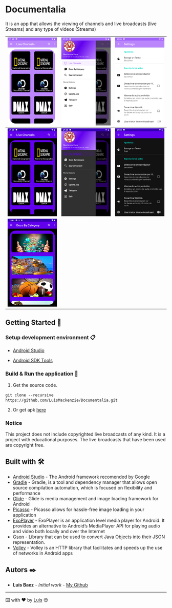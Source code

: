 # Documentalia

It is an app that allows the viewing of channels and live broadcasts (live Streams) and any type of videos (Streams)

| <img src="docs_resources/home.png"> | <img src="docs_resources/navigation.png"> | <img src="docs_resources/settings.png"> |
| ---------------------------------------------- | -------------------------------------------- | ------------------------------------------- |
| <img src="docs_resources/home_night.png"> | <img src="docs_resources/navigation_night.png"> | <img src="docs_resources/settings_night.png"> |
| <img src="docs_resources/categories01.png"> |

## Getting Started 🚀

### Setup development environment 📋

* [Android Studio](https://developer.android.com/studio)

* [Android SDK Tools](https://developer.android.com/studio#Other)


### Build & Run the application 🔧

1. Get the source code.

```
git clone --recursive https://github.com/LuisMackenzie/Documentalia.git
```
2. Or get apk [here](https://github.com/LuisMackenzie/Documentalia/raw/master/Documentalia.apk)

### Notice

This project does not include copyrighted live broadcasts of any kind. It is a project with educational purposes. The live broadcasts that have been used are copyright free.


## Built with 🛠️

* [Android Studio](https://developer.android.com/studio) - The Android framework recomended by Google
* [Gradle](https://gradle.org/) - Gradle, is a tool and dependency manager that allows open source compilation automation, which is focused on flexibility and performance
* [Glide](https://bumptech.github.io/glide/) - Glide is media management and image loading framework for Android
* [Picasso](https://square.github.io/picasso/) - Picasso allows for hassle-free image loading in your application
* [ExoPlayer](https://exoplayer.dev/) - ExoPlayer is an application level media player for Android. It provides an alternative to Android’s MediaPlayer API for playing audio and video both locally and over the Internet
* [Gson](https://github.com/google/gson) - Library that can be used to convert Java Objects into their JSON representation.
* [Volley](https://github.com/google/volley) - Volley is an HTTP library that facilitates and speeds up the use of networks in Android apps

## Autors ✒️

* **Luis Baez** - *Initial work* - [My Github](https://github.com/LuisMackenzie)

<!--
## Licencia 📄

Este proyecto está bajo la Licencia (Tu Licencia) - mira el archivo [LICENSE.md](LICENSE.md) para detalles

## Expresiones de Gratitud 🎁

* Comenta a otros sobre este proyecto 📢
* Invita una cerveza 🍺 o un café ☕ a alguien del equipo. 
* Da las gracias públicamente 🤓.
* etc.  -->



---
⌨️ with ❤️ by [Luis](https://github.com/LuisMackenzie) 😊

